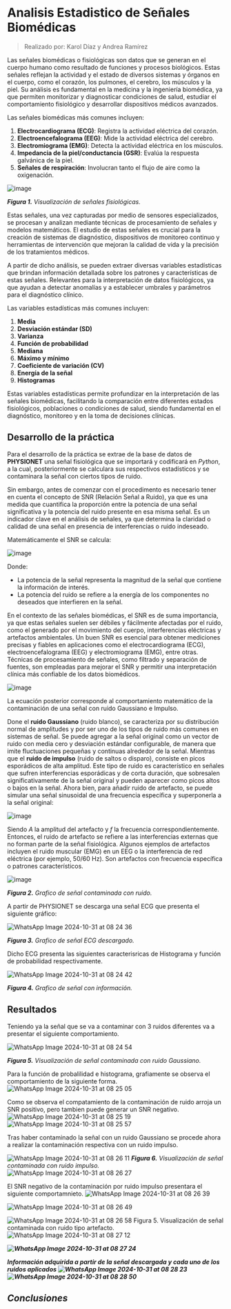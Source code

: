 # Analisis Estadistico de Señales Biomédicas

> Realizado por: Karol Díaz y Andrea Ramírez

Las señales biomédicas o fisiológicas son datos que se generan en el cuerpo humano como resultado de funciones y procesos biológicos. Estas señales reflejan la actividad y el estado de diversos sistemas y órganos en el cuerpo, como el corazón, los pulmones, el cerebro, los músculos y la piel. Su análisis es fundamental en la medicina y la ingeniería biomédica, ya que permiten monitorizar y diagnosticar condiciones de salud, estudiar el comportamiento fisiológico y desarrollar dispositivos médicos avanzados.

<p>
  Las señales biomédicas más comunes incluyen:
</p>

1. **Electrocardiograma (ECG)**: Registra la actividad eléctrica del corazón.
2. **Electroencefalograma (EEG)**: Mide la actividad eléctrica del cerebro.
3. **Electromiograma (EMG)**: Detecta la actividad eléctrica en los músculos.
4. **Impedancia de la piel/conductancia (GSR)**: Evalúa la respuesta galvánica de la piel.
5. **Señales de respiración**: Involucran tanto el flujo de aire como la oxigenación.


![image](https://github.com/user-attachments/assets/bccb7b3a-7f13-41f0-a7e1-9b8efdb0a9be) 

<em><strong>Figura 1.</strong> Visualización de señales fisiológicas.</em>

Estas señales, una vez capturadas por medio de sensores especializados, se procesan y analizan mediante técnicas de procesamiento de señales y modelos matemáticos. El estudio de estas señales es crucial para la creación de sistemas de diagnóstico, dispositivos de monitoreo continuo y herramientas de intervención que mejoran la calidad de vida y la precisión de los tratamientos médicos.

A partir de dicho análisis, se pueden extraer diversas variables estadísticas que brindan información detallada sobre los patrones y características de estas señales. Relevantes para la interpretación de datos fisiológicos, ya que ayudan a detectar anomalías y a establecer umbrales y parámetros para el diagnóstico clínico. 

Las variables estadísticas más comunes incluyen:

1. **Media**
2. **Desviación estándar (SD)**
3. **Varianza**
4. **Función de probabilidad**
5. **Mediana**
6. **Máximo y mínimo**
7. **Coeficiente de variación (CV)**
8. **Energía de la señal**
9. **Histogramas**

Estas variables estadísticas permite profundizar en la interpretación de las señales biomédicas, facilitando la comparación entre diferentes estados fisiológicos, poblaciones o condiciones de salud, siendo fundamental en el diagnóstico, monitoreo y en la toma de decisiones clínicas.

## Desarrollo de la práctica
Para el desarrollo de la práctica se extrae de la base de datos de <Strong>PHYSIONET</Strong> una señal fisiológica que se importará y codificará en <em>Python</em>, a la cual, posteriormente se calculara sus respectivos estadísticos y se contaminara la señal con ciertos tipos de ruido.

Sin embargo, antes de comenzar con el procedimento es necesario tener en cuenta el concepto de SNR (Relación Señal a Ruido), ya que es una medida que cuantifica la proporción entre la potencia de una señal significativa y la potencia del ruido presente en esa misma señal. Es un indicador clave en el análisis de señales, ya que determina la claridad o calidad de una señal en presencia de interferencias o ruido indeseado.

<p>Matemáticamente el SNR se calcula:</p>

![image](https://github.com/user-attachments/assets/44f17c85-7b11-4d56-85cb-87b500681f38)

Donde:
- La potencia de la señal representa la magnitud de la señal que contiene la información de interés.
- La potencia del ruido se refiere a la energía de los componentes no deseados que interfieren en la señal.

En el contexto de las señales biomédicas, el SNR es de suma importancia, ya que estas señales suelen ser débiles y fácilmente afectadas por el ruido, como el generado por el movimiento del cuerpo, interferencias eléctricas y artefactos ambientales. Un buen SNR es esencial para obtener mediciones precisas y fiables en aplicaciones como el electrocardiograma (ECG), electroencefalograma (EEG) y electromiograma (EMG), entre otras. Técnicas de procesamiento de señales, como filtrado y separación de fuentes, son empleadas para mejorar el SNR y permitir una interpretación clínica más confiable de los datos biomédicos.

![image](https://github.com/user-attachments/assets/e31d1068-c2e2-4f6a-83af-1def8c198560)

La ecuación posterior corresponde al comportamiento matemático de la contaminación de una señal con ruido Gaussiano e Impulso.

Done el <strong>ruido Gaussiano</strong> (ruido blanco), se caracteriza por su distribución normal de amplitudes y por ser uno de los tipos de ruido más comunes en sistemas de señal. Se puede agregar a la señal original como un vector de ruido con media cero y desviación estándar configurable, de manera que imite fluctuaciones pequeñas y continuas alrededor de la señal. 
Mientras que el <strong>ruido de impulso</strong> (ruido de saltos o disparo), consiste en picos esporádicos de alta amplitud. Este tipo de ruido es característico en señales que sufren interferencias esporádicas y de corta duración, que sobresalen significativamente de la señal original y pueden aparecer como picos altos o bajos en la señal.
Ahora bien, para añadir ruido de artefacto, se puede simular una señal sinusoidal de una frecuencia específica y superponerla a la señal original:

![image](https://github.com/user-attachments/assets/9cb77554-d510-414b-85c4-5515aa64ba24)

Siendo <em>A</em> la amplitud del artefacto y <em>f</em> la frecuencia correspondientemente.
Entonces, el ruido de artefacto se refiere a las interferencias externas que no forman parte de la señal fisiológica. Algunos ejemplos de artefactos incluyen el ruido muscular (EMG) en un EEG o la interferencia de red eléctrica (por ejemplo, 50/60 Hz). Son artefactos con frecuencia específica o patrones característicos.

![image](https://github.com/user-attachments/assets/8f3a4f4e-b1b0-4dbf-b02a-e02916f488a6)

<em><strong>Figura 2.</strong> Grafico de señal contaminada con ruido.</em>

A partir de PHYSIONET se descarga una señal ECG que presenta el siguiente gráfico:

![WhatsApp Image 2024-10-31 at 08 24 36](https://github.com/user-attachments/assets/0d57cb6b-4d09-44f1-9088-6f589fbc54ad)

<em><strong>Figura 3.</strong> Grafico de señal ECG descargado.</em>

Dicho ECG presenta las siguientes caracterisricas de Histograma y función de probabilidad respectivamente.

![WhatsApp Image 2024-10-31 at 08 24 42](https://github.com/user-attachments/assets/7c0b83b3-c0b1-4a74-bb16-d144b51ee9d1)

<em><strong>Figura 4.</strong> Grafico de señal con información.</em>

## Resultados
Teniendo ya la señal que se va a contaminar con 3 ruidos diferentes va a presentar el siguiente comportamiento.

![WhatsApp Image 2024-10-31 at 08 24 54](https://github.com/user-attachments/assets/531555ec-06b5-4dc5-8403-89d49134e0c4)

<em><strong>Figura 5.</strong> Visualización de señal contaminada con ruido Gaussiano.</em>

Para la función de probalilidad e histograma, grafiamente se observa el comportamiento de la siguiente forma.
![WhatsApp Image 2024-10-31 at 08 25 05](https://github.com/user-attachments/assets/af1d6aec-72ab-4467-99e5-2b8ac1693ea9)

Como se observa el compatamiento de la contaminación de ruido arroja un SNR positivo, pero tambien puede generar un SNR negativo.
![WhatsApp Image 2024-10-31 at 08 25 19](https://github.com/user-attachments/assets/277f9369-0fca-4ccb-b073-d7aceb8617f4)
![WhatsApp Image 2024-10-31 at 08 25 57](https://github.com/user-attachments/assets/5c42dcc4-309b-4158-8667-96a8c5d708f6)

Tras haber contaminado la señal con un ruido Gaussiano se procede ahora a realizar la contaminación respectiva con un ruido impulso.

![WhatsApp Image 2024-10-31 at 08 26 11](https://github.com/user-attachments/assets/6c4dcbe0-998a-46f4-9a8b-8a6110053bcc)
<em><strong>Figura 6.</strong> Visualización de señal contaminada con ruido impulso.</em>
![WhatsApp Image 2024-10-31 at 08 26 27](https://github.com/user-attachments/assets/1fc746ed-69e8-4cfc-ad86-6e18d40ff322)

El SNR negativo de la contaminación por ruido impulso presentara el siguiente comportamnieto.
![WhatsApp Image 2024-10-31 at 08 26 39](https://github.com/user-attachments/assets/797ca569-5e38-40ae-bef7-6c17d12764aa)

![WhatsApp Image 2024-10-31 at 08 26 49](https://github.com/user-attachments/assets/93ff97cd-be2a-473a-a58b-337b5df4a453)


![WhatsApp Image 2024-10-31 at 08 26 58](https://github.com/user-attachments/assets/3ece6174-65dc-4fdb-9841-0d2c985f61d7)
Figura 5.</strong> Visualización de señal contaminada con ruido tipo artefacto.</em>
![WhatsApp Image 2024-10-31 at 08 27 12](https://github.com/user-attachments/assets/b71eedad-02ae-4d79-844b-62ef9b89a875)

<em><strong>![WhatsApp Image 2024-10-31 at 08 27 24](https://github.com/user-attachments/assets/38afed79-96fe-4c25-8a00-0b023891092e)

Información adquirida a partir de la señal descargada y cada uno de los ruidos aplicados
![WhatsApp Image 2024-10-31 at 08 28 23](https://github.com/user-attachments/assets/f9fdb801-8b65-487e-9e6c-075fb148eb55)
![WhatsApp Image 2024-10-31 at 08 28 50](https://github.com/user-attachments/assets/97e7ac7d-74cc-47ab-af81-31ed1f0e9d7d)


## Conclusiones
